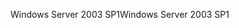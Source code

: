 <span data-ttu-id="44037-101">Windows Server 2003 SP1</span><span class="sxs-lookup"><span data-stu-id="44037-101">Windows Server 2003 SP1</span></span>